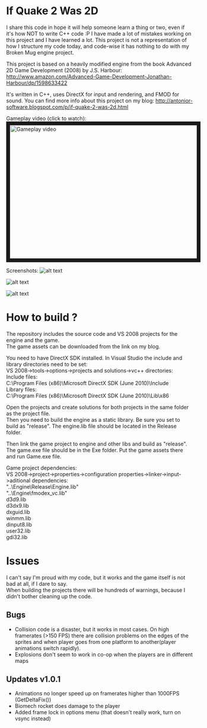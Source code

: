 If Quake 2 Was 2D
=================

I share this code in hope it will help someone learn a thing or two, even if it's how NOT to write C++ code :P
I have made a lot of mistakes working on this project and I have learned a lot. This project is not a representation of how I structure my code today, and code-wise it has nothing to do with my Broken Mug engine project.

This project is based on a heavily modified engine from the book Advanced 2D Game Development (2008) by J.S. Harbour:
http://www.amazon.com/Advanced-Game-Development-Jonathan-Harbour/dp/1598633422

It's written in C++, uses DirectX for input and rendering, and FMOD for sound. You can find more info about this project on my blog:
http://antonior-software.blogspot.com/p/if-quake-2-was-2d.html

Gameplay video (click to watch):  
<a href="http://www.youtube.com/watch?feature=player_embedded&v=M_Vbn4ssY-M
" target="_blank"><img src="http://img.youtube.com/vi/M_Vbn4ssY-M/0.jpg" 
alt="Gameplay video" width="576" height="360" border="10" /></a>

Screenshots:
![alt text](http://i.imgur.com/X60KY.jpg "random")

![alt text](http://i.imgur.com/U23hO.jpg "splitscreen co-op")

![alt text](http://i.imgur.com/r5e9V.jpg "map editor")

How to build ?
========

The repository includes the source code and VS 2008 projects for the engine and the game.  
The game assets can be downloaded from the link on my blog.  

You need to have DirectX SDK installed. In Visual Studio the include and library directories need to be set:  
VS 2008->tools->options->projects and solutions->vc++ directories:  
Include files:  
C:\Program Files (x86)\Microsoft DirectX SDK (June 2010)\Include  
Library files:  
C:\Program Files (x86)\Microsoft DirectX SDK (June 2010)\Lib\x86  

Open the projects and create solutions for both projects in the same folder as the project file.  
Then you need to build the engine as a static library. Be sure you set to build as "release". The engine.lib file should be located in the Release folder.  

Then link the game project to engine and other libs and build as "release". The game.exe file should be in the Exe folder.
Put the game assets there and run Game.exe file.  

Game project dependencies:  
VS 2008->project->properties->configuration properties->linker->input->aditional dependencies:  
"..\Engine\Release\Engine.lib"  
"..\Engine\fmodex_vc.lib"  
d3d9.lib  
d3dx9.lib  
dxguid.lib  
winmm.lib  
dinput8.lib  
user32.lib  
gdi32.lib  

Issues
======

I can't say I'm proud with my code, but it works and the game itself is not bad at all, if I dare to say.  
When building the projects there will be hundreds of warnings, because I didn't bother cleaning up the code.  

Bugs
----
- Collision code is a disaster, but it works in most cases. On high framerates (>150 FPS) there are collision problems on the edges of the sprites and when player goes from one platform to another(player animations switch rapidly).  
- Explosions don't seem to work in co-op when the players are in different maps  

Updates v1.0.1
-------------

- Animations no longer speed up on framerates higher than 1000FPS (GetDeltaFix())  
- Biomech rocket does damage to the player  
- Added frame lock in options menu (that doesn't really work, turn on vsync instead)  

